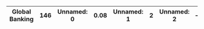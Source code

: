 | Global Banking   | 146   | Unnamed: 0   | 0.08   | Unnamed: 1   | 2   | Unnamed: 2   | —   |
|------------------|-------|--------------|--------|--------------|-----|--------------|-----|